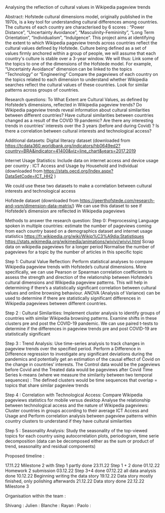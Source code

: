 Analysing the reflection of cultural values in Wikipedia pageview trends

Abstract: 
Hofstede cultural dimensions model, originally published in the 1970s, is a key tool for understanding cultural differences among countries. The cultures of each country are characterised by 6 scores : “Power Distance”, “Uncertainty Avoidance”, “Masculinity-Femininity”, “Long Term Orientation”, “Individualism”, “Indulgence”. 
This project aims at identifying the extent to which Wikipedia pageview trends across countries reflect the cultural values defined by Hofstede. Culture being defined as a set of values firmly anchored within a group of people, we will assume that each country's culture is stable over a 3-year window. We will thus:
Link some of the topics to one of the dimensions of the Hofstede model. For example, “Uncertainty Avoidance” dimension can be linked to the topics “Technology” or “Engineering”
Compare the pageviews of each country on the topics related to each dimension to understand whether Wikipedia searches reflect the cultural values of these countries. 
Look for similar patterns across groups of countries. 

Research questions:
To What Extent are Cultural Values, as defined by Hofstede’s dimensions, reflected in Wikipedia pageview trends?
Do Wikipedia pageview trends reveal information about cultural similarities between different countries?
Have cultural similarities between countries changed as a result of the COVID 19 pandemic?
Are there any interesting trends in countries' interests over the 3 years (before and during Covid) ? 
Is there a correlation between cultural interests and technological access?

Additional datasets:
Digital literacy dataset (downloaded from https://tcdata360.worldbank.org/indicators/hb0649ed2?country=BRA&indicator=41400&viz=line_chart&years=2017,2019

Internet Usage Statistics: Include data on internet access and device usage per country : ICT Access and Usage by Household and Individual (downloaded from https://stats.oecd.org/Index.aspx?DataSetCode=ICT_HH2 ) 

We could use these two datasets to make a correlation between cultural interests and technological access

Hofstede dataset (downloaded from https://geerthofstede.com/research-and-vsm/dimension-data-matrix/)
 We can use this dataset to see if Hofstede’s dimension are reflected in Wikipedia pageviews

Methods to answer the research question:
Step 0: Preprocessing 
Language spoken in multiple countries: estimate the number of pageviews coming from each country based on a demographics dataset and internet usage statistics
https://fr.wikipedia.org/wiki/Wikip%C3%A9dia:Statistiques
https://stats.wikimedia.org/wikimedia/animations/wivivi/wivivi.html
Scrap data on wikipedia pageviews for a longer period
Normalise the number of pageviews for a topic by the number of articles in this specific topic

Step 1: Cultural Value Reflection:
Perform statistical analyses to compare Wikipedia pageview trends with Hofstede’s cultural dimensions. More specifically, we can use Pearson or Spearman correlation coefficients to assess the strength and direction of the relationship between Hofstede’s cultural dimensions and Wikipedia pageview patterns. This will help in determining if there’s a statistically significant correlation between cultural values and online browsing behaviour.
ANOVA (Analysis of Variance) can be used to determine if there are statistically significant differences in Wikipedia pageviews between different countries.

Step 2 : Cultural Similarities:
Implement cluster analysis to identify groups of countries with similar Wikipedia browsing patterns.
Examine shifts in these clusters pre and post the COVID-19 pandemic.
We can use paired t-tests to determine if the differences in pageview trends pre and post COVID-19 are statistically significant

Step 3 : Trend Analysis:
Use time-series analysis to track changes in pageview trends over the specified period.
Perform a Difference in Difference regression to investigate any significant deviations during the pandemics and potentially get an estimation of the causal effect of Covid on the change in countries’ interests. The Control data would be the pageviews before Covid and the Treated data would be pageviews after Covid
Time Series k-means (where we measure the similarity between two temporal sequences) : The defined clusters would be time sequences that overlap = topics that share similar pageview trends 

Step 4 : Correlation with Technological Access:
Compare Wikipedia pageviews statistics for mobile versus desktop 
Analyse the relationship between technological access and the nature of Wikipedia pageviews: Cluster countries in groups according to their average ICT Access and Usage and Perform correlation analysis between pageview patterns within country clusters to understand if they have cultural similarities

Step 5 : Seasonality Analysis:
Study the seasonality of the top-viewed topics for each country using autocorrelation plots, periodogram, time serie decomposition (data can be decomposed either as the sum or product of trend, seasonality and residual components) 

Proposed timeline : 

17.11.22 Milestone 2 with Step 1 partly done
23.11.22 Step 1 + 2 done 
01.12.22 Homework 2 submission
03.12.22  Step 3+4 done
07.12.22 all data analysis done
10.12.22 Beginning writing the data story
19.12.22 Data story mostly finished, only polishing afterwards
21.12.22 Data story done
22.12.22 Milestone 3

Organisation within the team :

Shivang : 
Julien :
Blanche : 
Rayan : 
Paolo : 

